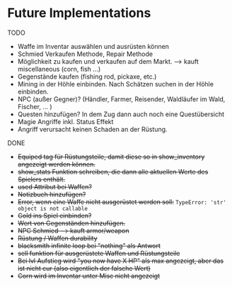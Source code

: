 # Future Implementations
TODO
- Waffe im Inventar auswählen und ausrüsten können
- Schmied Verkaufen Methode, Repair Methode
- Möglichkeit zu kaufen und verkaufen auf dem Markt. --> kauft miscellaneous (corn, fish ...)
- Gegenstände kaufen (fishing rod, pickaxe, etc.)
- Mining in der Höhle einbinden. Nach Schätzen suchen in der Höhle einbinden.
- NPC (außer Gegner)? (Händler, Farmer, Reisender, Waldläufer im Wald, Fischer, ... )
- Questen hinzufügen? In dem Zug dann auch noch eine Questübersicht
- Magie Angriffe inkl. Status Effekt
- Angriff verursacht keinen Schaden an der Rüstung.


DONE
- ~~Equiped tag für Rüstungsteile, damit diese so in show_inventory angezeigt werden können.~~
- ~~show_stats Funktion schreiben, die dann alle aktuellen Werte des Spielers enthält.~~
- ~~used Attribut bei Waffen?~~
- ~~Notizbuch hinzufügen?~~
- ~~Error, wenn eine Waffe nicht ausgerüstet werden soll:~~ `TypeError: 'str' object is not callable`
- ~~Gold ins Spiel einbinden?~~ 
- ~~Wert von Gegenständen hinzufügen.~~
- ~~NPC Schmied --> kauft armor/weapon~~
- ~~Rüstung / Waffen durability~~
- ~~blacksmith infinite loop bei "nothing" als Antwort~~
- ~~sell funktion für ausgerüstete Waffen und Rüstungsteile~~
- ~~Bei lvl Aufstieg wird "you now have X HP" als max angezeigt, aber das ist nicht cur (also eigentlich der falsche Wert)~~
- ~~Corn wird im Inventar unter Misc nicht angezeigt~~